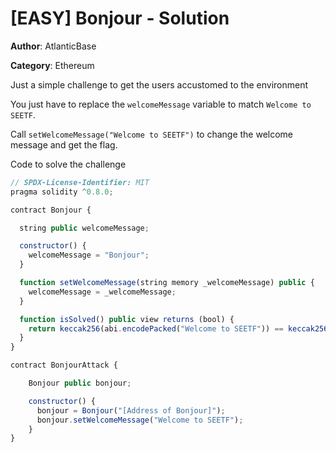 # [EASY] Bonjour - Solution

**Author**: AtlanticBase

**Category**: Ethereum

Just a simple challenge to get the users accustomed to the environment

You just have to replace the `welcomeMessage` variable to match `Welcome to SEETF`.

Call `setWelcomeMessage("Welcome to SEETF")` to change the welcome message and get the flag.

Code to solve the challenge

```javascript
// SPDX-License-Identifier: MIT
pragma solidity ^0.8.0;

contract Bonjour {

  string public welcomeMessage;

  constructor() {
    welcomeMessage = "Bonjour";
  }

  function setWelcomeMessage(string memory _welcomeMessage) public {
    welcomeMessage = _welcomeMessage;
  }

  function isSolved() public view returns (bool) {
    return keccak256(abi.encodePacked("Welcome to SEETF")) == keccak256(abi.encodePacked(welcomeMessage));
  }
}

contract BonjourAttack {

    Bonjour public bonjour;

    constructor() {
      bonjour = Bonjour("[Address of Bonjour]");
      bonjour.setWelcomeMessage("Welcome to SEETF");
    }
}
```
